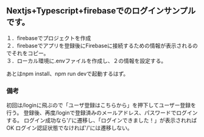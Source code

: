 ## Nextjs+Typescript+firebaseでのログインサンプルです。

１．firebaseでプロジェクトを作成<br />
２．firebaseでアプリを登録後にFirebaseに接続するための情報が表示されるのでそれをコピー。<br />
３．ローカル環境に.envファイルを作成し、２の情報を設定する。<br />

あとはnpm install、npm run devで起動するはず。

### 備考
初回は/loginに飛ぶので「ユーザ登録はこちらから」を押下してユーザー登録を行う。
登録後、再度/loginで登録済みのメールアドレス、パスワードでログインする。
ログイン成功なら'/'に遷移し、「ログインできました！」が表示されればOK
ログイン認証状態でなければ'/'には遷移しない。
